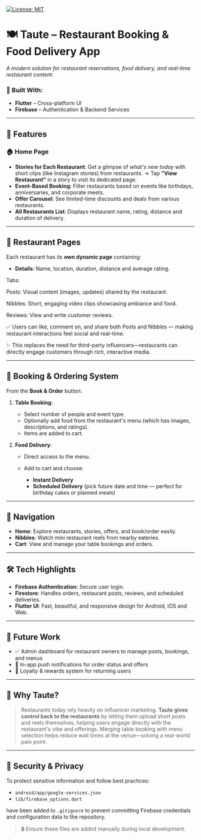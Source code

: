 [![License: MIT](https://img.shields.io/badge/License-MIT-yellow.svg)](https://opensource.org/licenses/MIT)
# 🍽️ Taute – Restaurant Booking & Food Delivery App

*A modern solution for restaurant reservations, food delivery, and real-time restaurant content.*

### 🚀 Built With:

* **Flutter** – Cross-platform UI
* **Firebase** – Authentication & Backend Services

---

## 📱 Features

### 🏠 Home Page

* **Stories for Each Restaurant**: Get a glimpse of *what's new today* with short clips (like Instagram stories) from restaurants.
  → Tap **"View Restaurant"** in a story to visit its dedicated page.
* **Event-Based Booking**: Filter restaurants based on events like birthdays, anniversaries, and corporate meets.
* **Offer Carousel**: See limited-time discounts and deals from various restaurants.
* **All Restaurants List**: Displays restaurant name, rating, distance and duration of delivery.

---

## 🍴 Restaurant Pages

Each restaurant has its **own dynamic page** containing:

* **Details**: Name, location, duration, distance and average rating.

Tabs:

Posts: Visual content (images, updates) shared by the restaurant.

Nibbles: Short, engaging video clips showcasing ambiance and food.

Reviews: View and write customer reviews.

✅ Users can like, comment on, and share both Posts and Nibbles — making restaurant interactions feel social and real-time.

✨ This replaces the need for third-party influencers—restaurants can directly engage customers through rich, interactive media.

---

## 🧾 Booking & Ordering System

From the **Book & Order** button:

1. **Table Booking**:

   * Select number of people and event type.
   * Optionally add food from the restaurant's menu (which has images, descriptions, and ratings).
   * Items are added to cart.

2. **Food Delivery**:

   * Direct access to the menu.
   * Add to cart and choose:

     * **Instant Delivery**
     * **Scheduled Delivery** (pick future date and time — perfect for birthday cakes or planned meals)

---

## 🧭 Navigation

* **Home**: Explore restaurants, stories, offers, and book/order easily.
* **Nibbles**: Watch mini restaurant reels from nearby eateries.
* **Cart**: View and manage your table bookings and orders.

---

## 🛠️ Tech Highlights

* **Firebase Authentication**: Secure user login.
* **Firestore**: Handles orders, restaurant posts, reviews, and scheduled deliveries.
* **Flutter UI**: Fast, beautiful, and responsive design for Android, iOS and Web.

---

## 🔮 Future Work

* ✅ Admin dashboard for restaurant owners to manage posts, bookings, and menus
* 🔔 In-app push notifications for order status and offers
* 🎁 Loyalty & rewards system for returning users

---

## 📸 Why Taute?

> Restaurants today rely heavily on influencer marketing. **Taute gives control back to the restaurants** by letting them upload short posts and reels themselves, helping users engage directly with the restaurant's vibe and offerings. Merging table booking with menu selection helps reduce wait times at the venue—solving a real-world pain point.

---

## 🔐 Security & Privacy

To protect sensitive information and follow best practices:

* `android/app/google-services.json`
* `lib/firebase_options.dart`

have been added to `.gitignore` to prevent committing Firebase credentials and configuration data to the repository.

> 🔒 Ensure these files are added manually during local development.



